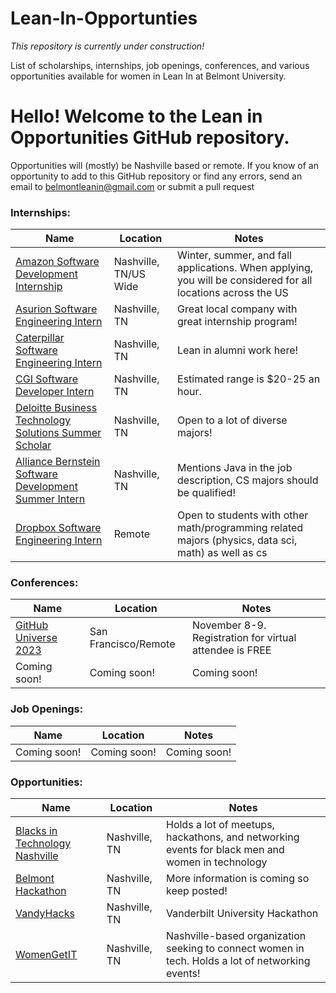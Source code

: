# Lean-In-Opportunties
*This repository is currently under construction!*

List of scholarships, internships, job openings, conferences, and various opportunities available for women in Lean In at Belmont University.


 # Hello! Welcome to the Lean in Opportunities GitHub repository.

Opportunities will (mostly) be Nashville based or remote.
If you know of an opportunity to add to this GitHub repository or find any errors, send an email to belmontleanin@gmail.com or submit a pull request


### Internships:
|     Name      |   Location    |    Notes      |
| ------------- | ------------- | ------------- |
| [Amazon Software Development Internship](https://www.amazon.jobs/en/jobs/2408098/software-development-engineer-internship-2024-us)  | Nashville, TN/US Wide  | Winter, summer, and fall applications. When applying, you will be considered for all locations across the US   |
| [Asurion Software Engineering Intern](https://careers.asurion.com/meet-our-teams/students-and-internships/)  | Nashville, TN | Great local company with great internship program!    |
| [Caterpillar Software Engineering Intern](https://careers.caterpillar.com/en/jobs/job/r0000218577-2024-summer-corporate-intern-information-technology/)  | Nashville, TN | Lean in alumni work here!   |
| [CGI Software Developer Intern](https://uat.ent.cgi.com/en/careers) | Nashville, TN | Estimated range is $20-25 an hour.   |
| [Deloitte Business Technology Solutions Summer Scholar](https://apply.deloitte.com/careers/JobDetail/Deloitte-Consulting-Business-Technology-Solutions-Summer-Scholar/144040)  | Nashville, TN | Open to a lot of diverse majors!   |
| [Alliance Bernstein Software Development Summer Intern](https://abglobal.wd1.myworkdayjobs.com/en-US/abcampuscareers/job/Software-Development-Summer-Intern_R0010567)  | Nashville, TN | Mentions Java in the job description, CS majors should be qualified!   |
| [Dropbox Software Engineering Intern](https://jobs.dropbox.com/listing/5265677)  | Remote | Open to students with other math/programming related majors (physics, data sci, math) as well as cs   |


### Conferences:
|     Name      |   Location    |     Notes     |
| ------------- | ------------- | ------------- |
| [GitHub Universe 2023](https://githubuniverse.com/) | San Francisco/Remote  |  November 8-9. Registration for virtual attendee is FREE |
| Coming soon!  | Coming soon!  | Coming soon!  |

### Job Openings:
|     Name      |   Location    |     Notes     |
| ------------- | ------------- | ------------- |
| Coming soon!  | Coming soon!  | Coming soon!  |

### Opportunities:
|     Name      |   Location    |     Notes     |
| ------------- | ------------- | ------------- |
| [Blacks in Technology Nashville](https://www.meetup.com/blacks-in-technology-nashville/)  | Nashville, TN | Holds a lot of meetups, hackathons, and networking events for black men and women in technology |
| [Belmont Hackathon](https://www.instagram.com/belmontdataexp/)  | Nashville, TN | More information is coming so keep posted!  |
| [VandyHacks](https://vandyhacks.org/)  | Nashville, TN | Vanderbilt University Hackathon  |
| [WomenGetIT](http://womengetit.net/)  | Nashville, TN | Nashville-based organization seeking to connect women in tech. Holds a lot of networking events!  |
